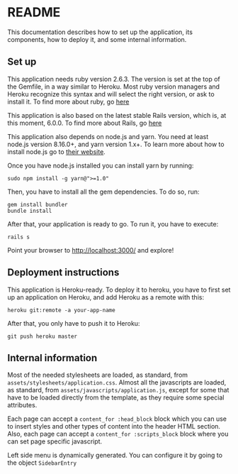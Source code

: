 # README

This documentation describes how to set up the application, its components, how
to deploy it, and some internal information.

## Set up
This application needs ruby version 2.6.3. The version is set at the top of the
Gemfile, in a way similar to Heroku. Most ruby version managers and Heroku
recognize this syntax and will select the right version, or ask to install it.
To find more about ruby, go [here](https://www.ruby-lang.org/es/)

This application is also based on the latest stable Rails version, which is, at
this moment, 6.0.0. To find more about Rails, go [here](http://rubyonrails.org/)

This application also depends on node.js and yarn. You need at least node.js version 8.16.0+, and
yarn version 1.x+. To learn more about how to install node.js go to [their website](https://nodejs.org/).

Once you have node.js installed you can install yarn by running:

    sudo npm install -g yarn@">=1.0"

Then, you have to install all the gem dependencies. To do so, run:

    gem install bundler
    bundle install

After that, your application is ready to go. To run it, you have to execute:

    rails s

Point your browser to [http://localhost:3000/](http://localhost:3000/) and explore!

## Deployment instructions
This application is Heroku-ready. To deploy it to heroku, you have to first set
up an application on Heroku, and add Heroku as a remote with this:

    heroku git:remote -a your-app-name

After that, you only have to push it to Heroku:

    git push heroku master

## Internal information

Most of the needed stylesheets are loaded, as standard, from
```assets/stylesheets/application.css```. Almost all the javascripts are loaded,
as standard, from ```assets/javascripts/application.js```, except for some that
have to be loaded directly from the template, as they require some special
attributes.

Each page can accept a ```content_for :head_block``` block which you can use to insert
styles and other types of content into the header HTML section. Also, each page
can accept a ```content_for :scripts_block``` block where you can set page specific
javascript.

Left side menu is dynamically generated. You can configure it by going to the
object ```SidebarEntry```
